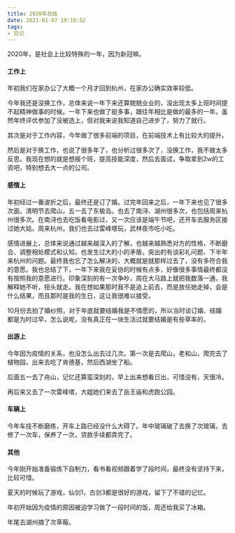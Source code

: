 ```yaml
---
title: 2020年总结
date: 2021-01-07 19:10:52
tags:
- 日记
---
```


2020年，是社会上比较特殊的一年，因为新冠嘛。

#### 工作上

年初我们在家办公了大概一个月才回到杭州，在家办公确实效率较低。

今年我还是没换工作，总体来说一年下来还算兢兢业业的，没出现太多上班时间提不起精神做事的时候。一年下来也做了挺多事，跟往年相比是做的最多的一年。虽然年终评优参加了没被选上，但对我来说我知道自己进步了，努力了就行。

其次是对于工作内容，今年做了很多前端的项目，在前端技术上有比较大的提升。

然后是对于换工作，也说了很多年了，也分析过很多次了，没换工作，我不做太多反思。我现在想的就是想报个班，提高技能深度，然后去面试，争取拿到2w的工资吧，特别想去大一点的公司。

#### 感情上

年初经过一番波折之后，最终还是订了婚。过完年回来之后，一年下来也见了很多次面。清明节去爬山，五一去了东极岛。也去了南浔、湖州很多次，也包括周来杭州很多次。在南浔也去吃饭看电影过，又一次应该是端午节吧，还开车去服务区接过她大姑。周来杭州，我们也去过雷峰塔玩，武林夜市吃小吃。

感情进展上，总体来说通过越来越深入的了解，也越来越熟悉对方的性格，不断磨合、调整相处模式和认知。也发生过大的小的矛盾，突出的有谈彩礼问题、下半年来杭州的问题。最终我也忘了怎么解决的，大概就是就那样过去了，没有多符合我的意愿。我也总结了下，一年下来我在妥协的时候有点多，好像很多事情最终都没有按照我的意愿进行。印象深刻的有一次争吵，周在大马路上就把我数落一通，我解释她不听，扭头就走。我在想如果那时我不是追上前去，而是放任她走掉，会是什么结果，而且那时是我的生日，这让我很难以接受。

10月份去拍了婚纱照，对于年底就要结婚我是不情愿的，所以当时谈订婚、结婚都是为时过早，怎么说呢，没有真正在一块生活过就要结婚是有些草率的。

#### 出游上

今年因为疫情的关系，也没怎么出去过几次。第一次是去爬山，老和山，爬完去了植物园，出来去吃了肯德基，然后西湖坐了船。

后面五一去了舟山，记忆还算蛮深刻的，早上出来想看日出，可惜没有，天很冷。

再后来又去了一次雷峰塔，大姐她们来去了岳王庙和虎跑公园。

#### 车辆上

今年车技不断磨练，开车上路已经没什么大碍了。年中玻璃破了去换了次玻璃，去修了一次车，保养了一次，贷款手续都弄完了。

#### 其他

今年刚开始准备锻炼下自制力，看书看视频跟着学了段时间，最终没有坚持下来，比较可惜。

夏天的时候玩了游戏，仙剑1，古剑3都是很好的游戏，留下了不错的记忆。

年初开始因为疫情的原因被迫学习做了一段时间的饭，周还给我买了冰箱。

年尾去湖州摘了次草莓。
